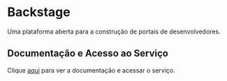 # Backstage

Uma plataforma aberta para a construção de portais de desenvolvedores.

## Documentação e Acesso ao Serviço

Clique [aqui](https://backstage.io) para ver a documentação e acessar o serviço.